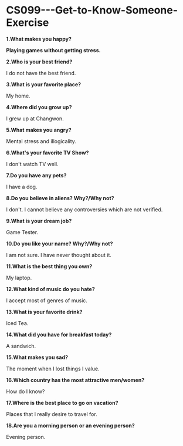 # CS099---Get-to-Know-Someone-Exercise

**1.What makes you happy?** 

__Playing games without getting stress.__

**2.Who is your best friend?** 

I do not have the best friend.

**3.What is your favorite place?** 

My home.

**4.Where did you grow up?** 

I grew up at Changwon.

**5.What makes you angry?** 

Mental stress and illogicality.

**6.What's your favorite TV Show?** 

I don't watch TV well.

**7.Do you have any pets?** 

I have a dog.

**8.Do you believe in aliens? Why?/Why not?** 

I don't. I cannot believe any controversies which are not verified.

**9.What is your dream job?** 

Game Tester.

**10.Do you like your name? Why?/Why not?**  

I am not sure. I have never thought about it.

**11.What is the best thing you own?** 

My laptop.

**12.What kind of music do you hate?** 

I accept most of genres of music.

**13.What is your favorite drink?** 

Iced Tea.

**14.What did you have for breakfast today?** 

A sandwich.

**15.What makes you sad?** 

The moment when I lost things I value.

**16.Which country has the most attractive men/women?** 

How do I know?

**17.Where is the best place to go on vacation?** 

Places that I really desire to travel for.

**18.Are you a morning person or an evening person?** 

Evening person.


